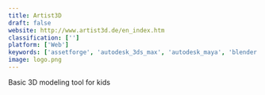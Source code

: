 ```yaml
---
title: Artist3D
draft: false 
website: http://www.artist3d.de/en_index.htm
classification: ['']
platform: ['Web']
keywords: ['assetforge', 'autodesk_3ds_max', 'autodesk_maya', 'blender', 'bricscad_shape', 'modo', 'paint_3d', 'rocket_3f', 'sketchup', 'sketchup_automation_tools', 'zbrush', 'zero_brush']
image: logo.png
---
```

Basic 3D modeling tool for kids